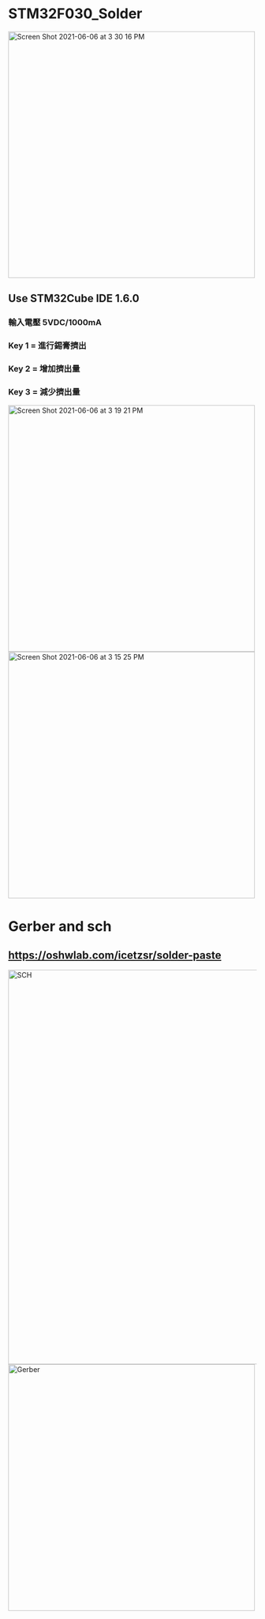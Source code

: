 # STM32F030_Solder
<img width="500" alt="Screen Shot 2021-06-06 at 3 30 16 PM" src="https://user-images.githubusercontent.com/8245980/120916414-1efe0200-c6dc-11eb-9979-f46b4e0b690d.png">

## Use STM32Cube IDE 1.6.0
### 輸入電壓 5VDC/1000mA
### Key 1 = 進行錫膏擠出
### Key 2 = 增加擠出量
### Key 3 = 減少擠出量


<img width="500" alt="Screen Shot 2021-06-06 at 3 19 21 PM" src="https://user-images.githubusercontent.com/8245980/120916173-9c287780-c6da-11eb-9a61-26ed5db31b24.png">


<img width="500" alt="Screen Shot 2021-06-06 at 3 15 25 PM" src="https://user-images.githubusercontent.com/8245980/120916138-64b9cb00-c6da-11eb-9d08-4d29d3013a6a.png">


# Gerber and sch
## https://oshwlab.com/icetzsr/solder-paste



<img width="800" alt="SCH" src="https://user-images.githubusercontent.com/8245980/120916151-769b6e00-c6da-11eb-99d2-467486459d4d.png">

<img width="500" alt="Gerber" src="https://user-images.githubusercontent.com/8245980/120916158-7c914f00-c6da-11eb-836f-12cb2e6a5d99.png">

